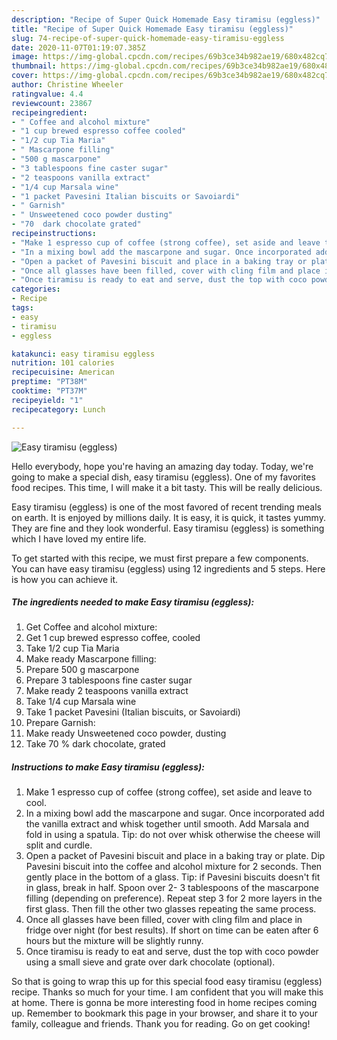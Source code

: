 ```yaml
---
description: "Recipe of Super Quick Homemade Easy tiramisu (eggless)"
title: "Recipe of Super Quick Homemade Easy tiramisu (eggless)"
slug: 74-recipe-of-super-quick-homemade-easy-tiramisu-eggless
date: 2020-11-07T01:19:07.385Z
image: https://img-global.cpcdn.com/recipes/69b3ce34b982ae19/680x482cq70/easy-tiramisu-eggless-recipe-main-photo.jpg
thumbnail: https://img-global.cpcdn.com/recipes/69b3ce34b982ae19/680x482cq70/easy-tiramisu-eggless-recipe-main-photo.jpg
cover: https://img-global.cpcdn.com/recipes/69b3ce34b982ae19/680x482cq70/easy-tiramisu-eggless-recipe-main-photo.jpg
author: Christine Wheeler
ratingvalue: 4.4
reviewcount: 23867
recipeingredient:
- " Coffee and alcohol mixture"
- "1 cup brewed espresso coffee cooled"
- "1/2 cup Tia Maria"
- " Mascarpone filling"
- "500 g mascarpone"
- "3 tablespoons fine caster sugar"
- "2 teaspoons vanilla extract"
- "1/4 cup Marsala wine"
- "1 packet Pavesini Italian biscuits or Savoiardi"
- " Garnish"
- " Unsweetened coco powder dusting"
- "70  dark chocolate grated"
recipeinstructions:
- "Make 1 espresso cup of coffee (strong coffee), set aside and leave to cool."
- "In a mixing bowl add the mascarpone and sugar. Once incorporated add the vanilla extract and whisk together until smooth. Add Marsala and fold in using a spatula. Tip: do not over whisk otherwise the cheese will split and curdle."
- "Open a packet of Pavesini biscuit and place in a baking tray or plate. Dip Pavesini biscuit into the coffee and alcohol mixture for 2 seconds. Then gently place in the bottom of a glass. Tip: if Pavesini biscuits doesn&#39;t fit in glass, break in half. Spoon over 2- 3 tablespoons of the mascarpone filling (depending on preference). Repeat step 3 for 2 more layers in the first glass. Then fill the other two glasses repeating the same process."
- "Once all glasses have been filled, cover with cling film and place in fridge over night (for best results). If short on time can be eaten after 6 hours but the mixture will be slightly runny."
- "Once tiramisu is ready to eat and serve, dust the top with coco powder using a small sieve and grate over dark chocolate (optional)."
categories:
- Recipe
tags:
- easy
- tiramisu
- eggless

katakunci: easy tiramisu eggless 
nutrition: 101 calories
recipecuisine: American
preptime: "PT38M"
cooktime: "PT37M"
recipeyield: "1"
recipecategory: Lunch

---
```



![Easy tiramisu (eggless)](https://img-global.cpcdn.com/recipes/69b3ce34b982ae19/680x482cq70/easy-tiramisu-eggless-recipe-main-photo.jpg)

Hello everybody, hope you're having an amazing day today. Today, we're going to make a special dish, easy tiramisu (eggless). One of my favorites food recipes. This time, I will make it a bit tasty. This will be really delicious.

Easy tiramisu (eggless) is one of the most favored of recent trending meals on earth. It is enjoyed by millions daily. It is easy, it is quick, it tastes yummy. They are fine and they look wonderful. Easy tiramisu (eggless) is something which I have loved my entire life.




To get started with this recipe, we must first prepare a few components. You can have easy tiramisu (eggless) using 12 ingredients and 5 steps. Here is how you can achieve it.

<!--inarticleads1-->

##### The ingredients needed to make Easy tiramisu (eggless):

1. Get  Coffee and alcohol mixture:
1. Get 1 cup brewed espresso coffee, cooled
1. Take 1/2 cup Tia Maria
1. Make ready  Mascarpone filling:
1. Prepare 500 g mascarpone
1. Prepare 3 tablespoons fine caster sugar
1. Make ready 2 teaspoons vanilla extract
1. Take 1/4 cup Marsala wine
1. Take 1 packet Pavesini (Italian biscuits, or Savoiardi)
1. Prepare  Garnish:
1. Make ready  Unsweetened coco powder, dusting
1. Take 70 % dark chocolate, grated




<!--inarticleads2-->

##### Instructions to make Easy tiramisu (eggless):

1. Make 1 espresso cup of coffee (strong coffee), set aside and leave to cool.
1. In a mixing bowl add the mascarpone and sugar. Once incorporated add the vanilla extract and whisk together until smooth. Add Marsala and fold in using a spatula. Tip: do not over whisk otherwise the cheese will split and curdle.
1. Open a packet of Pavesini biscuit and place in a baking tray or plate. Dip Pavesini biscuit into the coffee and alcohol mixture for 2 seconds. Then gently place in the bottom of a glass. Tip: if Pavesini biscuits doesn&#39;t fit in glass, break in half. Spoon over 2- 3 tablespoons of the mascarpone filling (depending on preference). Repeat step 3 for 2 more layers in the first glass. Then fill the other two glasses repeating the same process.
1. Once all glasses have been filled, cover with cling film and place in fridge over night (for best results). If short on time can be eaten after 6 hours but the mixture will be slightly runny.
1. Once tiramisu is ready to eat and serve, dust the top with coco powder using a small sieve and grate over dark chocolate (optional).




So that is going to wrap this up for this special food easy tiramisu (eggless) recipe. Thanks so much for your time. I am confident that you will make this at home. There is gonna be more interesting food in home recipes coming up. Remember to bookmark this page in your browser, and share it to your family, colleague and friends. Thank you for reading. Go on get cooking!

